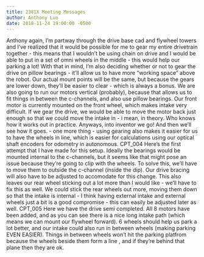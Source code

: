 ```yaml
---
title: 2381X Meeting Messages
author: Anthony Luo
date: 2018-11-24 19:00:00 -0500
---
```

Anthony again, I’m partway through the drive base cad and flywheel towers and I’ve realized that it would be possible for me to gear my entire drivetrain together - this means that I wouldn’t be using chain on drive and I would be able to put in a set of omni wheels in the middle - this would help our parking a lot! With that in mind, I’m also deciding whether or not to gear the drive on pillow bearings - it’ll allow us to have more “working space” above the robot. Our actual mount points will be the same, but because the gears are lower down, they’ll be easier to clear - which is always a bonus. We are also going to run our motors vertical (probably), because that allows us to fit things in between the c-channels, and also use pillow bearings. Our front motor is currently mounted on the front wheel, which makes intake very difficult. If we gear the drive, we would be able to move the motor back just enough so that we could move the intake in - i mean, in theory. Who knows how it works out in practice. Anyways, into inventor we go! And then we’ll see how it goes. - one more thing - using gearing also makes it easier for us to have the wheels in line, which is easier for calculations using our optical shaft encoders for odometry in autonomous.
CPT_004
Here’s the first attempt that I have made for this setup. Ideally the bearings would be mounted internal to the c-channels, but it seems like that might pose an issue because they’re going to clip with the wheels. To solve this, we’ll have to move them to outside the c-channel (inside the dip). Our drive bracing will also have to be adjusted to accomodate for this change. This also leaves our rear wheel sticking out a lot more than I would like - we’ll have to fix this as well. We could stick the rear wheels out more, moving them down so that the intake is internal - I think having external intake and external wheels just a bit is a good compromise - this can easily be adjusted later as well.
CPT_005
Here we have the drive semi completed. All 8 motors have been added, and as you can see there is a nice long intake path (which means we can mount our flywheel forward). 6 wheels should help us park a lot better, and our intake could also run in between wheels (making parking EVEN EASIER). Things in between wheels won’t hit the parking platfrom because the wheels beside them form a line , and if they’re behind that plane then they are ok. 
